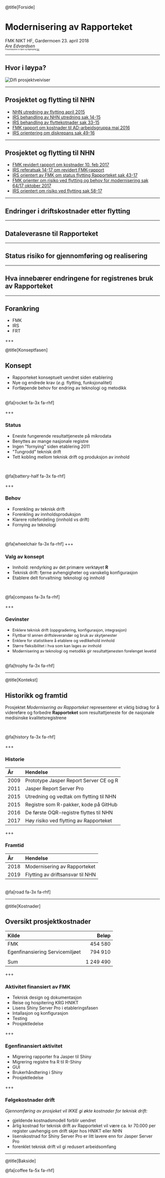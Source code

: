 @title[Forside]
# Modernisering av Rapporteket
FMK NIKT HF, Gardermoen 23. april 2018
<br>
_Are Edvardsen_
<br>
<span style="font-size:0.4em;">Presentasjonen er åpen og tilgjengelig [her](https://gitpitch.com/SKDE-Felles/moderniseringRapporteket?p=presSoknadFMK#/)</span>

---

## Hvor i løypa?
![Difi prosjektveiviser](assets/difipv.png)
<!--
Et som viser hvor prosjektet er i forhold til fasene i prosjektveiviseren:  konsept, planlegge, gjennomføre, avslutte, realisere (ta i bruk) – gjerne med tidsangivelser
-->    
---
    
## Prosjektet og flytting til NHN

- [NHN utredning av flytting april 2015](assets/NHN_utredning.pdf)
- [IRS behandling av NHN utredning sak 14-15](https://www.kvalitetsregistre.no/sites/default/files/mote_150610_saksframlegg.pdf)
- [IRS behandling av flyttekotnader sak 33-15](assets/Mote_151125_saksframleggx.pdf)
- [FMK rapport om kostnader til AD-arbeidsgruppa mai 2016](assets/FMKkostnaderTilADarbgr.pdf)
- [IRS orientering om diskrepans sak 49-16](https://www.kvalitetsregistre.no/sites/default/files/2016_11_30_referat_irs_godkjent.pdf)

---

## Prosjektet og flytting til NHN

- [FMK revidert rapport om kostnader 10. feb 2017](assets/FMKkostnader.pdf)
- [IRS referatsak 14-17 om revidert FMK-rapport](https://www.kvalitetsregistre.no/sites/default/files/2017_03_06_referat_irs_godkjent.pdf)
- [IRS orientert av FMK om status flytting Rapporteket sak 43-17](https://www.kvalitetsregistre.no/sites/default/files/2017_09_17_referat_irs_godkjent.pdf)
- [FMK orienter om risiko ved flytting og behov for modernisering sak 64/17 oktober 2017](assets/RN-FlyttingavRapporteketfraHNIKTtilNHN-021017-1314.pdf)
- [IRS orientert om risiko ved flytting sak 58-17](https://www.kvalitetsregistre.no/sites/default/files/2017_12_14_referat_irs_godkjent.pdf)
> 
<!--
Et som viser hva som er avtalt/forpliktet omkring flytting av Rapporteket til NHN, og hva som vil være de kostnadsmessige konsekvensene i forbindelse med en flytting (les: vil det være behov for ny finansiering som ikke allerede er besluttet)
-->
---

## Endringer i driftskostnader etter flytting    
<!--
Et som viser eventuell endring i driftskostnader etter at modernisering og flytting er gjennomført
--> 
---

## Dataleverasne til Rapporteket    
<!--
Et som viser til planlagt aktivitet om å utrede forutsetningene for at MRS-registre skal kunne bruke Rapporteket
-->

---
    
## Status risiko for gjennomføring og realisering
<!--
Et som viser gjenværende usikkerhet/risiko for gjennomføring og realisering
-->

---
    
## Hva innebærer endringene for registrenes bruk av Rapporteket    
<!--
Et som viser «hva blir endringen» i forhold til registrenes bruk av Rapporteket (det vil bli enklere å utvikle rapporter…?)
-->    
---

## Forankring
- FMK
- IRS
- FRT
<!--
Et som viser forankringen av planene i Fagrådet for resultattjenester
-->

+++

<!-- This is the initial pres -->

@title[Konseptfasen]
## Konsept
- Rapporteket konseptuelt uendret siden etablering
- Nye og endrede krav (_e.g._ flytting, funksjonalitet)
- Fortløpende behov for endring av teknologi og metodikk

<br>
@fa[rocket fa-3x fa-rhf]

+++

### Status
- Eneste fungerende resultattjeneste på mikrodata
- Benyttes av mange nasjonale registre
- Ingen "fornying" siden etablering 2011
- "Tungrodd" teknisk drift
- Tett kobling mellom teknisk drift og produksjon av innhold

<br>

@fa[battery-half fa-3x fa-rhf]

+++

### Behov
- Forenkling av teknisk drift
- Forenkling av innholdsproduksjon
- Klarere rollefordeling (innhold vs drift)
- Fornying av teknologi

<br>

@fa[wheelchair fa-3x fa-rhf]
+++

### Valg av konsept
- Innhold: rendyrking av det primære verktøyet __R__
- Teknisk drift: fjerne avhengigheter og vanskelig konfigurasjon
- Etablere delt forvaltning: teknologi og innhold

<br>

@fa[compass fa-3x fa-rhf]

+++

### Gevinster
- <span style="font-size:0.9em;">Enklere teknisk drift (oppgradering, konfigurasjon, integrasjon)</span>
- <span style="font-size:0.9em;">Flyttbar til annen driftsleverandør og bruk av skytjenester</span>
- <span style="font-size:0.9em;">Enklere for statistikere å etablere og vedlikehold innhold</span>
- <span style="font-size:0.9em;">Større fleksibilitet i hva som kan lages av innhold</span>
- <span style="font-size:0.9em;">Modernisering av teknologi og metodikk gir resultattjenesten forelenget levetid</span>

<br>
@fa[trophy fa-3x fa-rhf]

---

@title[Kontekst]
## Historikk og framtid
Prosjektet _Modernisering av Rapporteket_ representerer et viktig bidrag for å videreføre og forbedre __Rapporteket__ som resultattjeneste for de nasjonale medisinske kvalitetsregistrene

<br>

@fa[history fa-3x fa-rhf]

+++

### Historie
|År|Hendelse|
|:---|:---|
|2009|Prototype Jasper Report Server CE og R|
|2011|Jasper Report Server Pro|
|2015|Utredning og vedtak om flytting til NHN|
|2015|Registre som R-pakker, kode på GitHub|
|2016|De første OQR-registre flyttes til NHN|
|2017|Høy risiko ved flytting av Rapporteket|

+++

### Framtid
|År|Hendelse|
|:---|:---|
|2018|Modernisering av Rapporteket|
|2019|Flytting av driftsansvar til NHN|
<br>
@fa[road fa-3x fa-rhf]

---

@title[Kostnader]
## Oversikt prosjektkostnader
|Kilde|Beløp|
|:---|---:|
|FMK|454 580|
|Egenfinansiering Servicemiljøet|794 910|
|||
|Sum|1 249 490|

+++

### Aktivitet finansiert av FMK
- Teknisk design og dokumentasjon
- Reise og hospitering KRG HNIKT
- Lisens Shiny Server Pro i etableringsfasen
- Intallasjon og konfigurasjon
- Testing
- Prosjektledelse

+++

### Egenfinansiert aktivitet
- Migrering rapporter fra Jasper til Shiny
- Migrering registre fra R til R-Shiny
- GUI
- Brukerhåndtering i Shiny
- Prosjektledelse

+++

### Følgekostnader drift
<em>Gjennomføring av prosjeket vil IKKE gi økte kostnader for teknisk drift:</em>
- gjeldende kostnadsmodell forblir uendret
- årlig kostnad for teknisk drift av Rapporteket vil være ca. kr 70.000 per register uavhengig om drift skjer hos HNIKT eller NHN
- lisenskostnad for Shiny Server Pro er litt lavere enn for Jasper Server Pro
- forenklet teknisk drift vil gi redusert arbeidsomfang

---
@title[Bakside]

@fa[coffee fa-5x fa-rhf]
